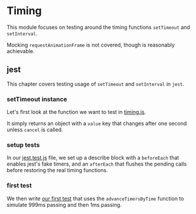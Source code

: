 # Timing

This module focuses on testing around the timing functions `setTimeout` and `setInterval`.

Mocking `requestAnimationFrame` is not covered, though is reasonably achievable.

## jest

This chapter covers testing usage of `setTimeout` and `setInterval` in `jest`.

### setTimeout instance

Let's first look at the function we want to test in [timing.js](/Timing/timing.js#L2-10).

It simply returns an object with a `value` key that changes after one second unless `cancel` is called.

### setup tests

In our [jest.test.js](/Timing/jest.test.js#L3-11) file, we set up a describe block with
a `beforeEach` that enables jest's fake timers, and an `afterEach` that flushes the
pending calls before restoring the real timing functions.

### first test

We then write [our first test](/Timing/jest.test.js#L13-22) that uses the
`advanceTimersByTime` function to simulate 999ms passing and then 1ms passing.
